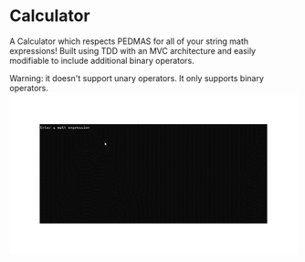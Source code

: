 # Calculator
A Calculator which respects PEDMAS for all of your string math expressions! Built using TDD with an MVC architecture and easily modifiable to include additional binary operators.

Warning: it doesn't support unary operators. It only supports binary operators.
![](https://github.com/cchandel-dev/Calculator/blob/main/demo.gif)
